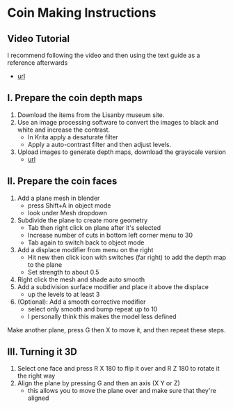 # Coin Making Instructions

## Video Tutorial

I recommend following the video and then using the text guide as a reference afterwards

- [url](https://www.youtube.com/watch?v=YPCayoD0kpw)

## I. Prepare the coin depth maps

1.  Download the items from the Lisanby museum site.
2.  Use an image processing software to convert the images to black and white and increase the contrast.
    - In Krita apply a desaturate filter
    - Apply a auto-contrast filter and then adjust levels.
3.  Upload images to generate depth maps, download the grayscale version
    - [url](https://huggingface.co/spaces/depth-anything/Depth-Anything-V2)

## II. Prepare the coin faces

1. Add a plane mesh in blender
   - press Shift+A in object mode
   - look under Mesh dropdown
2. Subdivide the plane to create more geometry
   - Tab then right click on plane after it's selected
   - Increase number of cuts in bottom left corner menu to 30
   - Tab again to switch back to object mode
3. Add a displace modifier from menu on the right
   - Hit new then click icon with switches (far right) to add the depth map to the plane
   - Set strength to about 0.5
4. Right click the mesh and shade auto smooth
5. Add a subdivision surface modifier and place it above the displace
   - up the levels to at least 3
6. (Optional): Add a smooth corrective modifier
   - select only smooth and bump repeat up to 10
   - I personally think this makes the model less defined

Make another plane, press G then X to move it, and then repeat these steps.

## III. Turning it 3D

1. Select one face and press R X 180 to flip it over and R Z 180 to rotate it the right way
2. Align the plane by pressing G and then an axis (X Y or Z)
   - this allows you to move the plane over and make sure that they're aligned

